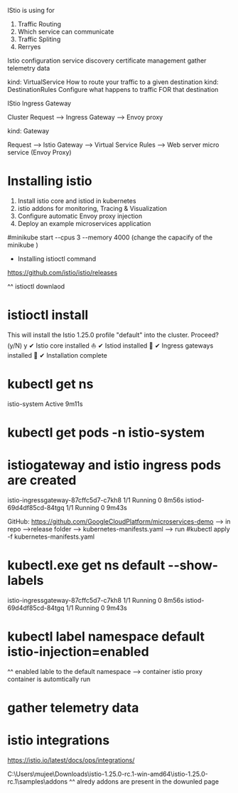 IStio is using for 

1. Traffic Routing 
2. Which service can communicate 
3. Traffic Spliting 
4. Rerryes 

Istio configuration 
service discovery 
certificate management 
gather telemetry data 

kind: VirtualService 
How to route your traffic to a given destination 
kind: DestinationRules 
Configure what happens to traffic FOR that destination 

IStio Ingress Gateway 

Cluster Request --> Ingress Gateway --> Envoy proxy 

kind: Gateway 

Request --> Istio Gateway --> Virtual Service Rules --> Web server micro service (Envoy Proxy)


# Installing istio 
1. Install istio core and istiod in kubernetes 
2. istio addons for monitoring, Tracing & Visualization 
3. Configure automatic Envoy proxy injection 
4. Deploy an example microservices application 

#minikube start --cpus 3 --memory 4000 
(change the capacify of the minikube )

* Installing istioctl command 

https://github.com/istio/istio/releases 

^^ istioctl downlaod 

# istioctl install 

This will install the Istio 1.25.0 profile "default" into the cluster. Proceed? (y/N) y
✔ Istio core installed ⛵️
✔ Istiod installed 🧠
✔ Ingress gateways installed 🛬
✔ Installation complete

# kubectl get ns 
istio-system      Active   9m11s
# kubectl get pods -n istio-system 
# istiogateway and istio ingress pods are created 
istio-ingressgateway-87cffc5d7-c7kh8   1/1     Running   0          8m56s
istiod-69d4df85cd-84tgq                1/1     Running   0          9m43s

GitHub: https://github.com/GoogleCloudPlatform/microservices-demo 
--> in repo -->release folder --> kubernetes-manifests.yaml --> run #kubectl apply -f kubernetes-manifests.yaml

# kubectl.exe get ns default --show-labels
istio-ingressgateway-87cffc5d7-c7kh8   1/1     Running   0          8m56s
istiod-69d4df85cd-84tgq                1/1     Running   0          9m43s

# kubectl label namespace default istio-injection=enabled 
^^ enabled lable to the default namespace 
--> container istio proxy container is automtically run 

# gather telemetry data 

# istio integrations 
https://istio.io/latest/docs/ops/integrations/

C:\Users\mujee\Downloads\istio-1.25.0-rc.1-win-amd64\istio-1.25.0-rc.1\samples\addons
^^ alredy addons are present in the dowunled page 







